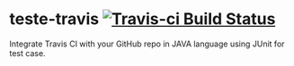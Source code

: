 teste-travis [![Travis-ci Build Status](https://travis-ci.org/thiagosena/teste-travis.svg?branch=master)](https://travis-ci.org/thiagosena/teste-travis)
============

Integrate Travis CI with your GitHub repo in JAVA language using JUnit for test case.
